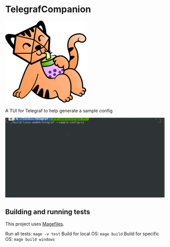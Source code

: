 # TelegrafCompanion

![tiger](logo.png "tiger")

A TUI for Telegraf to help generate a sample config

![preview](assets/preview.gif "preview")

## Building and running tests

This project uses [Magefiles](https://magefile.org/).

Run all tests: `mage -v test`
Build for local OS: `mage build`
Build for specific OS: `mage build windows`
